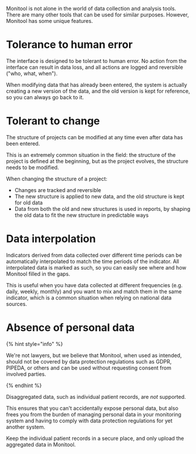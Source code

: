 Monitool is not alone in the world of data collection and analysis tools. There are many other tools that can be used for similar purposes. However, Monitool has some unique features.

# Tolerance to human error

The interface is designed to be tolerant to human error. No action from the interface can result in data loss, and all actions are logged and reversible ("who, what, when").

When modifying data that has already been entered, the system is actually creating a new version of the data, and the old version is kept for reference, so you can always go back to it.

# Tolerant to change

The structure of projects can be modified at any time even after data has been entered.

This is an extremely common situation in the field: the structure of the project is defined at the beginning, but as the project evolves, the structure needs to be modified.

When changing the structure of a project:

- Changes are tracked and reversible
- The new structure is applied to new data, and the old structure is kept for old data
- Data from both the old and new structures is used in reports, by shaping the old data to fit the new structure in predictable ways

# Data interpolation

Indicators derived from data collected over different time periods can be automatically interpolated to match the time periods of the indicator. All interpolated data is marked as such, so you can easily see where and how Monitool filled in the gaps.

This is useful when you have data collected at different frequencies (e.g. daily, weekly, monthly) and you want to mix and match them in the same indicator, which is a common situation when relying on national data sources.

# Absence of personal data

{% hint style="info" %}

We're not lawyers, but we believe that Monitool, when used as intended, should not be covered by data protection regulations such as GDPR, PIPEDA, or others and can be used without requesting consent from involved parties.

{% endhint %}

Disaggregated data, such as individual patient records, are _not_ supported.

This ensures that you can't accidentally expose personal data, but also frees you from the burden of managing personal data in your monitoring system and having to comply with data protection regulations for yet another system.

Keep the individual patient records in a secure place, and only upload the aggregated data in Monitool.

